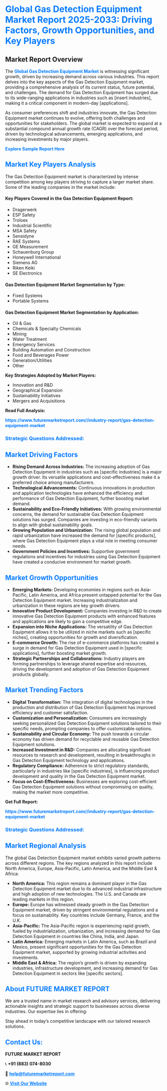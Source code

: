 <h1 style="color: #007BFF;">Global Gas Detection Equipment Market Report 2025-2033: Driving Factors, Growth Opportunities, and Key Players</h1>

<section id="overview">
<h2>Market Report Overview</h2>
<p>The <a href="https://www.futuremarketreport.com//industry-report/gas-detection-equipment-market" style="color: #007BFF; text-decoration: none;"><strong>Global Gas Detection Equipment Market</strong></a> is witnessing significant growth, driven by increasing demand across various industries. This report delves into the key aspects of the Gas Detection Equipment market, providing a comprehensive analysis of its current status, future potential, and challenges. The demand for Gas Detection Equipment has surged due to its wide-ranging applications in industries such as [insert industries], making it a critical component in modern-day [applications].</p>
<p>As consumer preferences shift and industries innovate, the Gas Detection Equipment market continues to evolve, offering both challenges and opportunities for stakeholders. The global market is expected to expand at a substantial compound annual growth rate (CAGR) over the forecast period, driven by technological advancements, emerging applications, and increasing investments by major players.</p>
</section>

<section id="overview">
<p><a href="https://www.futuremarketreport.com//request-sample/reportId=51648" style="color: #007BFF; text-decoration: none;"><strong>Explore Sample Report Here</strong></a></p>
</section>

<section id="key-players">
<h2 style="color: #007BFF;">Market Key Players Analysis</h2>
<p>The Gas Detection Equipment market is characterized by intense competition among key players striving to capture a larger market share. Some of the leading companies in the market include:</p>
<h4>Key Players Covered in the Gas Detection Equipment Report:</h4>
<ul><li>Dragerwerk</li><li>ESP Safety</li><li>Troloex</li><li>Industrial Scientific</li><li>MSA Safety</li><li>Sensidyne</li><li>RAE Systems</li><li>GE Measurement</li><li>Schauenburg Group</li><li>Honeywell International</li><li>Siemens AG</li><li>Riken Keiki</li><li>SE Electronics</li></ul>
<h4>Gas Detection Equipment Market Segmentation by Type:</h4>
<ul><li>Fixed Systems</li><li>Portable Systems</li></ul>

<h4>Gas Detection Equipment Market Segmentation by Application:</h4>
<ul><li>Oil &amp; Gas</li><li>Chemicals &amp; Specialty Chemicals</li><li>Mining</li><li>Water Treatment</li><li>Emergency Services</li><li>Building Automation and Construction</li><li>Food and Beverages Power</li><li>Generation/Utilities</li><li>Other</li></ul>
<p><strong>Key Strategies Adopted by Market Players:</strong></p>
<ul>
<li>Innovation and R&D</li>
<li>Geographical Expansion</li>
<li>Sustainability Initiatives</li>
<li>Mergers and Acquisitions</li>
</ul>
</section>

<section>
<p><strong>Read Full Analysis: </strong></p><a href="https://www.futuremarketreport.com//industry-report/gas-detection-equipment-market" style="color: #007BFF; text-decoration: none;"><strong>https://www.futuremarketreport.com//industry-report/gas-detection-equipment-market</strong></a>
<h3 style="color: #007BFF;">Strategic Questions Addressed:</h3>
</section>

<section id="driving-factors">
<h2 style="color: #007BFF;">Market Driving Factors</h2>
<ul>
<li><strong>Rising Demand Across Industries:</strong> The increasing adoption of Gas Detection Equipment in industries such as [specific industries] is a major growth driver. Its versatile applications and cost-effectiveness make it a preferred choice among manufacturers.</li>
<li><strong>Technological Advancements:</strong> Continuous innovations in production and application technologies have enhanced the efficiency and performance of Gas Detection Equipment, further boosting market demand.</li>
<li><strong>Sustainability and Eco-Friendly Initiatives:</strong> With growing environmental concerns, the demand for sustainable Gas Detection Equipment solutions has surged. Companies are investing in eco-friendly variants to align with global sustainability goals.</li>
<li><strong>Growing Population and Urbanization:</strong> The rising global population and rapid urbanization have increased the demand for [specific products], where Gas Detection Equipment plays a vital role in meeting consumer needs.</li>
<li><strong>Government Policies and Incentives:</strong> Supportive government regulations and incentives for industries using Gas Detection Equipment have created a conducive environment for market growth.</li>
</ul>
</section>

<section id="growth-opportunities">
<h2 style="color: #007BFF;">Market Growth Opportunities</h2>
<ul>
<li><strong>Emerging Markets:</strong> Developing economies in regions such as Asia-Pacific, Latin America, and Africa present untapped potential for the Gas Detection Equipment market. Increasing industrialization and urbanization in these regions are key growth drivers.</li>
<li><strong>Innovative Product Development:</strong> Companies investing in R&D to create innovative Gas Detection Equipment products with enhanced features and applications are likely to gain a competitive edge.</li>
<li><strong>Expansion into Niche Applications:</strong> The versatility of Gas Detection Equipment allows it to be utilized in niche markets such as [specific niches], creating opportunities for growth and diversification.</li>
<li><strong>E-commerce Growth:</strong> The rise of e-commerce platforms has created a surge in demand for Gas Detection Equipment used in [specific applications], further boosting market growth.</li>
<li><strong>Strategic Partnerships and Collaborations:</strong> Industry players are forming partnerships to leverage shared expertise and resources, driving the development and adoption of Gas Detection Equipment products globally.</li>
</ul>
</section>

<section id="trending-factors">
<h2 style="color: #007BFF;">Market Trending Factors</h2>
<ul>
<li><strong>Digital Transformation:</strong> The integration of digital technologies in the production and distribution of Gas Detection Equipment has improved efficiency and customer satisfaction.</li>
<li><strong>Customization and Personalization:</strong> Consumers are increasingly seeking personalized Gas Detection Equipment solutions tailored to their specific needs, prompting companies to offer customizable options.</li>
<li><strong>Sustainability and Circular Economy:</strong> The push towards a circular economy has driven demand for recyclable and reusable Gas Detection Equipment solutions.</li>
<li><strong>Increased Investment in R&D:</strong> Companies are allocating significant resources to research and development, resulting in breakthroughs in Gas Detection Equipment technology and applications.</li>
<li><strong>Regulatory Compliance:</strong> Adherence to strict regulatory standards, particularly in industries like [specific industries], is influencing product development and quality in the Gas Detection Equipment market.</li>
<li><strong>Focus on Cost-Effectiveness:</strong> Businesses are exploring cost-efficient Gas Detection Equipment solutions without compromising on quality, making the market more competitive.</li>
</ul>
</section>

<section>
<p><strong>Get Full Report: </strong></p><a href="https://www.futuremarketreport.com//industry-report/gas-detection-equipment-market" style="color: #007BFF; text-decoration: none;"><strong>https://www.futuremarketreport.com//industry-report/gas-detection-equipment-market</strong></a>
<h3 style="color: #007BFF;">Strategic Questions Addressed:</h3>
</section>


<section id="regional-analysis">
<h2 style="color: #007BFF;">Market Regional Analysis</h2>
<p>The global Gas Detection Equipment market exhibits varied growth patterns across different regions. The key regions analyzed in this report include North America, Europe, Asia-Pacific, Latin America, and the Middle East & Africa:</p>
<ul>
<li><strong>North America:</strong> This region remains a dominant player in the Gas Detection Equipment market due to its advanced industrial infrastructure and high adoption of new technologies. The U.S. and Canada are leading markets in this region.</li>
<li><strong>Europe:</strong> Europe has witnessed steady growth in the Gas Detection Equipment market, driven by stringent environmental regulations and a focus on sustainability. Key countries include Germany, France, and the U.K.</li>
<li><strong>Asia-Pacific:</strong> The Asia-Pacific region is experiencing rapid growth, fueled by industrialization, urbanization, and increasing demand for Gas Detection Equipment in countries like China, India, and Japan.</li>
<li><strong>Latin America:</strong> Emerging markets in Latin America, such as Brazil and Mexico, present significant opportunities for the Gas Detection Equipment market, supported by growing industrial activities and investments.</li>
<li><strong>Middle East & Africa:</strong> The region’s growth is driven by expanding industries, infrastructure development, and increasing demand for Gas Detection Equipment in sectors like [specific sectors].</li>
</ul>
</section>

<footer>
<h2 style="color: #007BFF;">About FUTURE MARKET REPORT</h2>
<p>We are a trusted name in market research and advisory services, delivering actionable insights and strategic support to businesses across diverse industries. Our expertise lies in offering:</p>

<p>Stay ahead in today’s competitive landscape with our tailored research solutions.</p>

<h2 style="color: #007BFF;">Contact Us:</h2>
<p><strong>FUTURE MARKET REPORT</strong></p>
<p>📞 <strong>+91 (883) 074-8030</strong></p>
<p>📧 <strong><a href="mailto:help@futuremarketreport.com" style="color: #007BFF;">help@futuremarketreport.com</a></strong></p>
<p>🌐 <strong><a href="https://www.futuremarketreport.com/" style="color: #007BFF;">Visit Our Website</a></strong></p>
</footer>